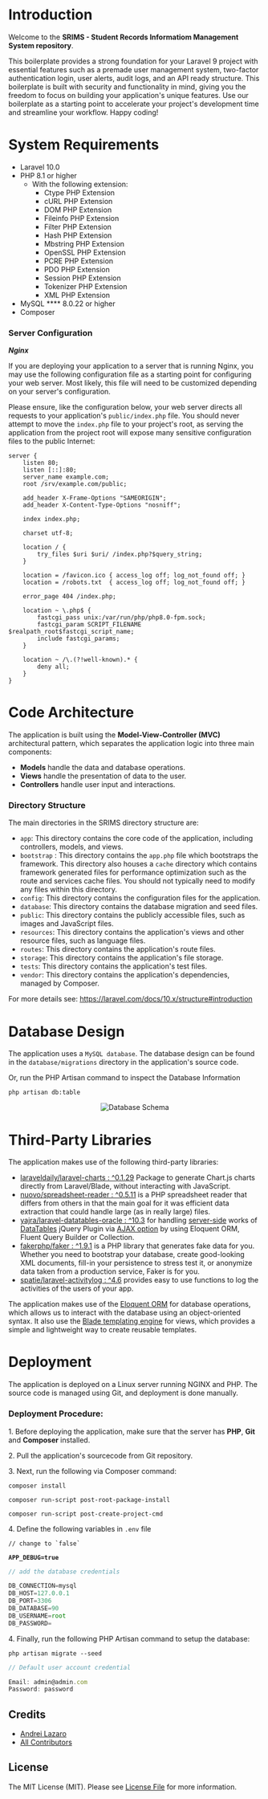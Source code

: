 # Introduction

Welcome to the **SRIMS - Student Records Informatiom Management System repository**.

This boilerplate provides a strong foundation for your Laravel 9 project with essential features such as a premade user management system, two-factor authentication login, user alerts, audit logs, and an API ready structure. This boilerplate is built with security and functionality in mind, giving you the freedom to focus on building your application's unique features. Use our boilerplate as a starting point to accelerate your project's development time and streamline your workflow. Happy coding!

# System Requirements

* Laravel 10.0&#x20;
* PHP 8.1 or higher
  * With the following extension:
    * Ctype PHP Extension
    * cURL PHP Extension
    * DOM PHP Extension
    * Fileinfo PHP Extension
    * Filter PHP Extension
    * Hash PHP Extension
    * Mbstring PHP Extension
    * OpenSSL PHP Extension
    * PCRE PHP Extension
    * PDO PHP Extension
    * Session PHP Extension
    * Tokenizer PHP Extension
    * XML PHP Extension
* MySQL **** 8.0.22 or higher
* Composer

### **Server Configuration**

_**Nginx**_

If you are deploying your application to a server that is running Nginx, you may use the following configuration file as a starting point for configuring your web server. Most likely, this file will need to be customized depending on your server's configuration.

Please ensure, like the configuration below, your web server directs all requests to your application's `public/index.php` file. You should never attempt to move the `index.php` file to your project's root, as serving the application from the project root will expose many sensitive configuration files to the public Internet:

```nginx
server {
    listen 80;
    listen [::]:80;
    server_name example.com;
    root /srv/example.com/public;
 
    add_header X-Frame-Options "SAMEORIGIN";
    add_header X-Content-Type-Options "nosniff";
 
    index index.php;
 
    charset utf-8;
 
    location / {
        try_files $uri $uri/ /index.php?$query_string;
    }
 
    location = /favicon.ico { access_log off; log_not_found off; }
    location = /robots.txt  { access_log off; log_not_found off; }
 
    error_page 404 /index.php;
 
    location ~ \.php$ {
        fastcgi_pass unix:/var/run/php/php8.0-fpm.sock;
        fastcgi_param SCRIPT_FILENAME $realpath_root$fastcgi_script_name;
        include fastcgi_params;
    }
 
    location ~ /\.(?!well-known).* {
        deny all;
    }
}
```
# Code Architecture

The application is built using the **Model-View-Controller (MVC)** architectural pattern, which separates the application logic into three main components:

* **Models** handle the data and database operations.
* **Views** handle the presentation of data to the user.
* **Controllers** handle user input and interactions.


### Directory Structure

The main directories in the SRIMS directory structure are:

* `app`: This directory contains the core code of the application, including controllers, models, and views.
* `bootstrap` : This directory contains the `app.php` file which bootstraps the framework. This directory also houses a `cache` directory which contains framework generated files for performance optimization such as the route and services cache files. You should not typically need to modify any files within this directory.
* `config`: This directory contains the configuration files for the application.
* `database`: This directory contains the database migration and seed files.
* `public`: This directory contains the publicly accessible files, such as images and JavaScript files.
* `resources`: This directory contains the application's views and other resource files, such as language files.
* `routes`: This directory contains the application's route files.
* `storage`: This directory contains the application's file storage.
* `tests`: This directory contains the application's test files.
* `vendor`: This directory contains the application's dependencies, managed by Composer.

For more details see: https://laravel.com/docs/10.x/structure#introduction


# Database Design

The application uses a `MySQL database`. The database design can be found in the `database/migrations` directory in the application's source code.

Or, run the PHP Artisan command to inspect the Database Information

```
php artisan db:table
```

<p align="center"><img src="/public/docs/database/db_schema-06-18-2023.png" alt="Database Schema"></p>

# Third-Party Libraries

The application makes use of the following third-party libraries:

* [laraveldaily/laravel-charts : ^0.1.29](https://github.com/LaravelDaily/laravel-charts) Package to generate Chart.js charts directly from Laravel/Blade, without interacting with JavaScript.
* [nuovo/spreadsheet-reader : ^0.5.11](https://github.com/nuovo/spreadsheet-reader) is a PHP spreadsheet reader that differs from others in that the main goal for it was efficient data extraction that could handle large (as in really large) files.
* [yajra/laravel-datatables-oracle : ^10.3](https://github.com/yajra/laravel-datatables) for handling [server-side](https://www.datatables.net/manual/server-side) works of [DataTables](http://datatables.net/) jQuery Plugin via [AJAX option](https://datatables.net/reference/option/ajax) by using Eloquent ORM, Fluent Query Builder or Collection.
* [fakerphp/faker : ^1.9.1](https://github.com/fakerphp/faker) is a PHP library that generates fake data for you. Whether you need to bootstrap your database, create good-looking XML documents, fill-in your persistence to stress test it, or anonymize data taken from a production service, Faker is for you.
* [spatie/laravel-activitylog : ^4.6](https://github.com/spatie/laravel-activitylog) provides easy to use functions to log the activities of the users of your app.


The application makes use of the [Eloquent ORM](https://laravel.com/docs/9.x/eloquent) for database operations, which allows us to interact with the database using an object-oriented syntax. It also use the [Blade templating engine](https://laravel.com/docs/9.x/blade#main-content) for views, which provides a simple and lightweight way to create reusable templates.

# Deployment

The application is deployed on a Linux server running NGINX and PHP. The source code is managed using Git, and deployment is done manually.

### Deployment Procedure:

1\. Before deploying the application, make sure that the server has **PHP**, **Git** and **Composer** installed.

2\. Pull the application's sourcecode from Git repository.

3\. Next, run the following via Composer command:

```
composer install
```

```
composer run-script post-root-package-install
```

```
composer run-script post-create-project-cmd
```

4\. Define the following variables in `.env` file

<pre class="language-javascript"><code class="lang-javascript">// change to `false`

<strong>APP_DEBUG=true
</strong></code></pre>

```javascript
// add the database credentials

DB_CONNECTION=mysql
DB_HOST=127.0.0.1
DB_PORT=3306
DB_DATABASE=90
DB_USERNAME=root
DB_PASSWORD=
```

4\. Finally, run the following PHP Artisan command to setup the database:

```
php artisan migrate --seed
```

```javascript
// Default user account credential

Email: admin@admin.com
Password: password
```

## Credits

- [Andrei Lazaro](https://github.com/ddreilll)
- [All Contributors](../../contributors)

## License

The MIT License (MIT). Please see [License File](LICENSE.md) for more information.
